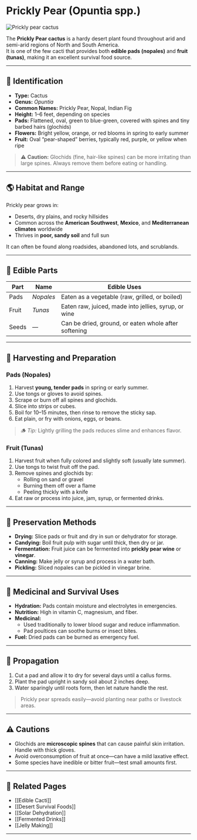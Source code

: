 # Prickly Pear (Opuntia spp.)

![Prickly pear cactus](plants/images/prickly_pear.jpg)

The **Prickly Pear cactus** is a hardy desert plant found throughout arid and semi-arid regions of North and South America.  
It is one of the few cacti that provides both **edible pads (nopales)** and **fruit (tunas)**, making it an excellent survival food source.

---

## 🌵 Identification

- **Type:** Cactus  
- **Genus:** *Opuntia*  
- **Common Names:** Prickly Pear, Nopal, Indian Fig  
- **Height:** 1–6 feet, depending on species  
- **Pads:** Flattened, oval, green to blue-green, covered with spines and tiny barbed hairs (glochids)  
- **Flowers:** Bright yellow, orange, or red blooms in spring to early summer  
- **Fruit:** Oval “pear-shaped” berries, typically red, purple, or yellow when ripe  

> ⚠️ **Caution:** Glochids (fine, hair-like spines) can be more irritating than large spines. Always remove them before eating or handling.

---

## 🌎 Habitat and Range

Prickly pear grows in:
- Deserts, dry plains, and rocky hillsides  
- Common across the **American Southwest**, **Mexico**, and **Mediterranean climates** worldwide  
- Thrives in **poor, sandy soil** and full sun  

It can often be found along roadsides, abandoned lots, and scrublands.

---

## 🍐 Edible Parts

| Part | Name | Edible Uses |
|------|------|-------------|
| Pads | *Nopales* | Eaten as a vegetable (raw, grilled, or boiled) |
| Fruit | *Tunas* | Eaten raw, juiced, made into jellies, syrup, or wine |
| Seeds | — | Can be dried, ground, or eaten whole after softening |

---

## 🔪 Harvesting and Preparation

### Pads (Nopales)
1. Harvest **young, tender pads** in spring or early summer.  
2. Use tongs or gloves to avoid spines.  
3. Scrape or burn off all spines and glochids.  
4. Slice into strips or cubes.  
5. Boil for 10–15 minutes, then rinse to remove the sticky sap.  
6. Eat plain, or fry with onions, eggs, or beans.

> 🪵 *Tip:* Lightly grilling the pads reduces slime and enhances flavor.

### Fruit (Tunas)
1. Harvest fruit when fully colored and slightly soft (usually late summer).  
2. Use tongs to twist fruit off the pad.  
3. Remove spines and glochids by:
   - Rolling on sand or gravel  
   - Burning them off over a flame  
   - Peeling thickly with a knife  
4. Eat raw or process into juice, jam, syrup, or fermented drinks.

---

## 🍯 Preservation Methods

- **Drying:** Slice pads or fruit and dry in sun or dehydrator for storage.  
- **Candying:** Boil fruit pulp with sugar until thick, then dry or jar.  
- **Fermentation:** Fruit juice can be fermented into **prickly pear wine** or **vinegar**.  
- **Canning:** Make jelly or syrup and process in a water bath.  
- **Pickling:** Sliced nopales can be pickled in vinegar brine.

---

## 💊 Medicinal and Survival Uses

- **Hydration:** Pads contain moisture and electrolytes in emergencies.  
- **Nutrition:** High in vitamin C, magnesium, and fiber.  
- **Medicinal:**  
  - Used traditionally to lower blood sugar and reduce inflammation.  
  - Pad poultices can soothe burns or insect bites.  
- **Fuel:** Dried pads can be burned as emergency fuel.  

---

## 🌱 Propagation

1. Cut a pad and allow it to dry for several days until a callus forms.  
2. Plant the pad upright in sandy soil about 2 inches deep.  
3. Water sparingly until roots form, then let nature handle the rest.

> Prickly pear spreads easily—avoid planting near paths or livestock areas.

---

## ⚠️ Cautions
- Glochids are **microscopic spines** that can cause painful skin irritation. Handle with thick gloves.  
- Avoid overconsumption of fruit at once—can have a mild laxative effect.  
- Some species have inedible or bitter fruit—test small amounts first.

---

## 🔗 Related Pages
- [[Edible Cacti]]
- [[Desert Survival Foods]]
- [[Solar Dehydration]]
- [[Fermented Drinks]]
- [[Jelly Making]]

---
